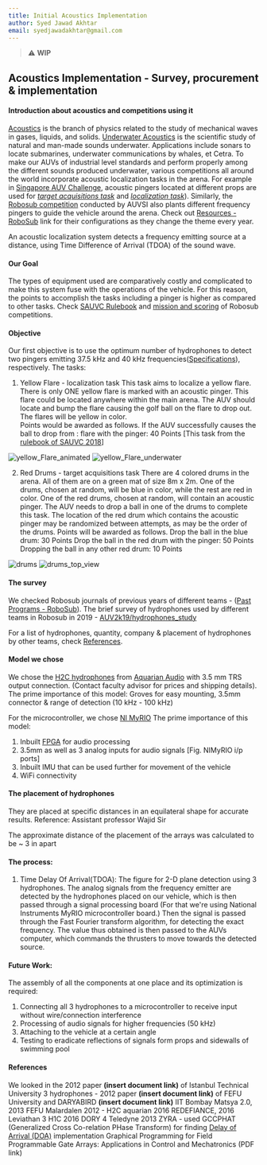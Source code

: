 ```yaml
---
title: Initial Acoustics Implementation
author: Syed Jawad Akhtar
email: syedjawadakhtar@gmail.com
---
```


> :warning: **WIP** 

## Acoustics Implementation - Survey, procurement & implementation

#### Introduction about acoustics and competitions using it
[Acoustics](https://en.wikipedia.org/wiki/Acoustics) is the branch of physics related to the study of mechanical waves in gases, liquids, and solids. [Underwater Acoustics](https://en.wikipedia.org/wiki/Acoustics#Underwater_acoustics) is the scientific study of natural and man-made sounds underwater. Applications include sonars to locate submarines, underwater communications by whales, et Cetra. To make our AUVs of industrial level standards and perform properly among the different sounds produced underwater, various competitions all around the world incorporate acoustic localization tasks in the arena. For example in [Singapore AUV Challenge](https://sauvc.org/), acoustic pingers located at different props are used for [_target acquisitions task_](https://sauvc.org/rulebook/#2.-target-acquisition) and [_localization task_](https://sauvc.org/rulebook/#4.-localization)). Similarly, the [Robosub competition](https://robosub.org/) conducted by AUVSI also plants different frequency pingers to guide the vehicle around the arena. Check out [Resources - RoboSub](https://robosub.org/resources/) link for their configurations as they change the theme every year.

An acoustic localization system detects a frequency emitting source at a distance, using Time Difference of Arrival (TDOA) of the sound wave.

#### Our Goal
The types of equipment used are comparatively costly and complicated to make this system fuse with the operations of the vehicle. For this reason, the points to accomplish the tasks including a pinger is higher as compared to other tasks. 
Check [SAUVC Rulebook](https://sauvc.org/rulebook/) and [mission and scoring](https://robosub.org/resources/) of Robosub competitions.

#### Objective
Our first objective is to use the optimum number of hydrophones to detect two pingers emitting 37.5 kHz and 40 kHz frequencies([Specifications](https://ocean-innovations.net/companies/rje-international/acoustic-pingers-and-transponders/)), respectively. 
The tasks:
1. Yellow Flare - localization task
This task aims to localize a yellow flare. There is only ONE  yellow flare is marked with an acoustic pinger. This flare could be located anywhere within the main arena. The AUV should locate and bump the flare causing the golf ball on the flare to drop out. The flares will be yellow in color.  
Points would be awarded as follows. If the AUV successfully causes the ball to drop from :
flare with the pinger: 40 Points
[This task from the [rulebook of SAUVC 2018](https://sauvc.org/2018/)]

![yellow_Flare_animated](https://github.com/auvzhcet/Documentation/tree/jawad-patch-1/docs/computer/static/flare_Animation.png)
![yellow_Flare_underwater](https://github.com/auvzhcet/Documentation/tree/jawad-patch-1/docs/computer/static/yellow_Flare_water.png)

2. Red Drums - target acquisitions task
There are 4 colored drums in the arena. All of them are on a green mat of size 8m x 2m. One of the drums, chosen at random, will be blue in color, while the rest are red in color. One of the red drums, chosen at random, will contain an acoustic pinger. The AUV needs to drop a ball in one of the drums to complete this task. The location of the red drum which contains the acoustic pinger may be randomized between attempts, as may be the order of the drums.
Points will be awarded as follows.
Drop the ball in the blue drum: 30 Points
Drop the ball in the red drum with the pinger: 50 Points
Dropping the ball in any other red drum: 10 Points

![drums](https://github.com/auvzhcet/Documentation/tree/jawad-patch-1/docs/computer/static/drums.png)
![drums_top_view](https://github.com/auvzhcet/Documentation/tree/jawad-patch-1/docs/computer/static/drum_top_view.png)

#### The survey
We checked Robosub journals of previous years of different teams - ([Past Programs - RoboSub](https://robosub.org/past-programs/)). 
The brief survey of hydrophones used by different teams in Robosub in 2019 - [AUV2k19/hydrophones_study](https://github.com/auvzhcet/AUV2k19/blob/master/hydrophones_study.md)
 
For a list of hydrophones, quantity, company & placement of hydrophones by other teams, check [References](https://github.com/auvzhcet/Documentation/blob/master/docs/computer/Acoustics.md#references).

#### Model we chose
We chose the [H2C hydrophones](https://www.aquarianaudio.com/h2c-hydrophone.html) from [Aquarian Audio](https://www.aquarianaudio.com/) with 3.5 mm TRS output connection. (Contact faculty advisor for prices and shipping details).
The prime importance of this model: Groves for easy mounting, 3.5mm connector & range of detection (10 kHz - 100 kHz)

For the microcontroller, we chose [NI MyRIO](https://www.ni.com/en-in/shop/select/myrio-student-embedded-device)
The prime importance of this model:
1. Inbuilt [FPGA](https://www.xilinx.com/products/silicon-devices/fpga/what-is-an-fpga.html) for audio processing
2. 3.5mm as well as 3 analog inputs for audio signals [Fig. NIMyRIO i/p ports]
3. Inbuilt IMU that can be used further for movement of the vehicle
4. WiFi connectivity


#### The placement of hydrophones  
They are placed at specific distances in an equilateral shape for accurate results.
Reference: Assistant professor Wajid Sir

The approximate distance of the placement of the arrays was calculated to be ~ 3 in apart

#### The process:
1. Time Delay Of Arrival(TDOA):
The figure for 2-D plane detection using 3 hydrophones.
The analog signals from the frequency emitter are detected by the hydrophones placed on our vehicle, which is then passed through a signal processing board (For that we're using National Instruments MyRIO microcontroller board.)
Then the signal is passed through the Fast Fourier transform algorithm, for detecting the exact frequency.
The value thus obtained is then passed to the AUVs computer, which commands the thrusters to move towards the detected source. 

#### Future Work:
The assembly of all the components at one place and its optimization is required:
1. Connecting all 3 hydrophones to a microcontroller to receive input without wire/connection interference
2. Processing of audio signals for higher frequencies (50 kHz)
3. Attaching to the vehicle at a certain angle
4. Testing to eradicate reflections of signals form props and sidewalls of swimming pool

#### References
We looked in the 2012 paper **(insert document link)** of Istanbul Technical University
3 hydrophones - 2012 paper **(insert document link)** of FEFU University and DARYABIRD **(insert document link)** IIT Bombay Matsya 2.0, 2013 FEFU
Malardalen 2012 - H2C aquarian 2016 REDEFIANCE, 2016 Leviathan 3 H1C
2016 DORY 4 Teledyne
2013 ZYRA - used GCCPHAT (Generalized Cross Co-relation PHase Transform) for finding [Delay of Arrival (DOA)](https://in.mathworks.com/help/phased/direction-of-arrival-doa-estimation-1.html) implementation 
Graphical Programming for Field Programmable Gate Arrays: Applications in Control and Mechatronics (PDF link)

